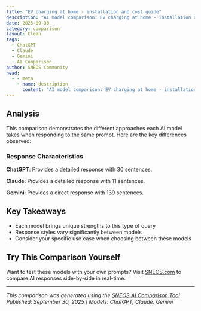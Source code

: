 ```yaml
---
title: "EV charging at home - installation and cost guide"
description: "AI model comparison: EV charging at home - installation and cost guide..."
date: 2025-09-30
category: comparison
layout: Clean
tags:
  - ChatGPT
  - Claude
  - Gemini
  - AI Comparison
author: SNEOS Community
head:
  - - meta
    - name: description
      content: "AI model comparison: EV charging at home - installation and cost guide..."
---
```


<ChatComparison
  title="EV charging at home - installation and cost guide"
  prompt="EV charging at home - installation and cost guide"
  :responses='{"ChatGPT": "Certainly! Here\u2019s a comprehensive guide to EV charging at home, including installation and cost considerations:\n\n---\n\n## EV Charging at Home: Installation and Cost Guide\n\n### 1. Understanding Home EV Charging Options\n\n**a. Level 1 Charging (120V Outlet)**\n- Uses a standard household outlet.\n- Charging speed: ~3 to 5 miles of range per hour.\n- Suitable for overnight charging if you drive less daily.\n- Generally no installation cost if you already have an outlet nearby.\n\n**b. Level 2 Charging (240V Outlet)**\n- Requires dedicated 240V outlet (like for a dryer or oven).\n- Charging speed: 15 to 30 miles of range per hour.\n- Ideal for faster home charging.\n- Requires installation of a Level 2 EVSE (Electric Vehicle Supply Equipment) charger.\n\n---\n\n### 2. Installation Process for Level 2 Charging\n\n**Step 1: Check Your Electrical Panel**\n- Ensure your electrical service panel has enough capacity for a 240V charger.\n- Older homes may require panel upgrades.\n\n**Step 2: Choose a Charger**\n- Decide between hardwired or plug-in EV chargers.\n- Consider smart chargers with Wi-Fi, scheduling, and energy monitoring features.\n\n**Step 3: Hire a Licensed Electrician**\n- Professional installation is recommended to comply with electrical codes.\n- The electrician will install a dedicated circuit and outlet or hardwire the charger.\n\n**Step 4: Permits and Inspections**\n- Your city may require permits.\n- The electrician usually handles this process.\n\n---\n\n### 3. Cost Breakdown\n\n| Item | Typical Cost Range |\n|--------------------------------|----------------------------|\n| Level 1 Charging (using existing outlet) | $0 - $300 (if extension cords or adapters needed) |\n| Level 2 Charger (equipment only) | $300 - $800 |\n| Professional Installation | $500 - $2,000\u002B |\n| Electrical Panel Upgrade (if needed) | $1,000 - $3,000\u002B |\n| Permits | $50 - $200 |\n\n- **Total Typical Level 2 Installation Cost:** Approximately $800 to $4,000, depending on home wiring and charger model.\n\n---\n\n### 4. Additional Tips\n\n- **Rebates and Incentives**: Check for local or federal rebates on EV chargers and installation to reduce costs.\n- **Charger Location**: Install the charger near your parking spot for convenience.\n- **Future Proofing**: Consider installing a charger with higher amperage or a panel upgrade to accommodate future EVs.\n- **Safety**: Avoid extension cords; use proper cables included with the charger.\n\n---\n\n### 5. Summary\n\n| Consideration | Level 1 | Level 2 |\n|--------------------------------|-----------------------------|-----------------------------|\n| Voltage | 120V | 240V |\n| Charging Speed | 3-5 miles/hour | 15-30 miles/hour |\n| Equipment Cost | Usually included with EV | $300-$800 |\n| Installation Required | Usually no | Yes |\n| Installation Cost | Minimal to none | $500-$2,000\u002B |\n| Best For | Low daily mileage, budget-conscious | Faster charging, frequent use |\n\n---\n\nIf you need specific recommendations or help finding qualified electricians in your area, feel free to ask!", "Claude": "# Home EV Charging Installation \u0026 Cost Guide\n\n## Types of Home EV Charging\n\n### **Level 1 Charging (120V)**\n- **Equipment**: Standard household outlet \u002B portable EVSE\n- **Speed**: 3-5 miles of range per hour\n- **Best for**: Plug-in hybrids, overnight charging for low daily mileage\n- **Cost**: $300-600 (portable charger only)\n\n### **Level 2 Charging (240V)** \u2B50 *Most Popular*\n- **Equipment**: 240V outlet \u002B Level 2 EVSE unit\n- **Speed**: 25-40 miles of range per hour\n- **Best for**: Most EVs, daily charging needs\n- **Cost**: $500-2,500 total installation\n\n## Installation Requirements\n\n### **Electrical Assessment**\n- Electrical panel capacity evaluation\n- Distance from panel to charging location\n- Existing 240V circuits availability\n- Home\u0027s electrical service amperage (100A, 200A, etc.)\n\n### **Common Installation Scenarios**\n\n**Garage Installation (Easiest)**\n- Direct run from electrical panel\n- Typically 20-50 feet of wiring\n- Cost: $500-1,200\n\n**Driveway/Outdoor Installation**\n- May require trenching or conduit\n- Weather-resistant equipment needed\n- Cost: $800-2,000\n\n**Panel Upgrade Required**\n- Older homes with insufficient amperage\n- Additional cost: $1,500-4,000\n\n## Equipment Options\n\n### **Hardwired Units**\n- Permanently installed\n- Typically faster charging\n- Cost: $400-1,200 \u002B installation\n\n### **Plug-in Units**\n- Uses NEMA 14-50 or similar outlet\n- Portable between locations\n- Cost: $300-800 \u002B outlet installation\n\n### **Smart Chargers**\n- WiFi connectivity\n- Scheduling and monitoring features\n- Load management capabilities\n- Cost premium: $100-400\n\n## Total Cost Breakdown\n\n### **Basic Installation**\n- Level 2 charger: $400-800\n- Electrical work: $300-800\n- Permits/inspection: $50-200\n- **Total: $750-1,800**\n\n### **Complex Installation**\n- Level 2 charger: $600-1,200\n- Electrical work: $800-2,000\n- Panel upgrade: $1,500-3,000\n- Permits/inspection: $100-300\n- **Total: $3,000-6,500**\n\n## Installation Process\n\n### **1. Planning Phase**\n- Determine optimal charging location\n- Calculate daily charging needs\n- Check local permits/HOA requirements\n\n### **2. Electrical Assessment**\n- Hire licensed electrician for evaluation\n- Determine circuit requirements (typically 40-50 amp)\n- Plan wire routing\n\n### **3. Permits \u0026 Approvals**\n- Obtain electrical permits\n- Schedule utility notifications if needed\n- Check local rebate programs\n\n### **4. Installation**\n- Install circuit breaker and wiring\n- Mount charging equipment\n- Final inspection and testing\n\n## Money-Saving Tips\n\n### **Rebates \u0026 Incentives**\n- Federal tax credits up to $1,000\n- State/local utility rebates: $250-2,000\n- Check [Database of State Incentives](https://www.dsireusa.org/)\n\n### **Cost Optimization**\n- Get multiple electrician quotes\n- Consider plug-in vs. hardwired based on needs\n- Install during new construction/renovation\n- Choose location closest to electrical panel\n\n### **DIY Considerations**\n- Electrical work requires licensed electrician\n- You can purchase equipment separately\n- Some simple preparations (trenching) possible\n\n## Choosing an Installer\n\n### **Qualifications to Look For**\n- Licensed electrician\n- EV charging installation experience\n- Proper insurance and bonding\n- Good local references\n\n### **Questions to Ask**\n- Total project cost breakdown\n- Permit handling included?\n- Warranty on work performed\n- Timeline for completion\n- Load calculation assessment\n\n## Ongoing Considerations\n\n### **Electrical Costs**\n- Typical cost: $0.10-0.30 per kWh\n- Monthly increase: $30-100 depending on usage\n- Consider time-of-use rates\n\n### **Maintenance**\n- Minimal maintenance required\n- Annual visual inspection recommended\n- Software updates for smart chargers", "Gemini": "Okay, let\u0027s break down EV charging at home, covering installation and costs. This guide will help you understand your options and make informed decisions.\n\n**I. Understanding Your EV Charging Needs**\n\nBefore diving into installation and costs, consider these factors:\n\n* **Your EV\u0027s Battery Size:** The larger the battery (kWh), the longer it takes to charge.\n* **Daily Driving Habits:** How many miles do you typically drive each day? This determines how much charging you need overnight.\n* **Available Amperage in Your Home:** Your electrical panel\u0027s capacity is crucial. Charging an EV is a high-power draw, and you need to ensure your panel can handle it.\n* **Charging Speed Preferences:** Do you need the fastest possible charging, or is a slower overnight charge sufficient?\n* **Budget:** Installation costs vary significantly. Determine your budget early in the process.\n* **Home Type:** Are you in a house, apartment, or condo? Renting or owning? This affects installation permissions and options.\n\n**II. Charging Levels Explained**\n\nThere are three main levels of EV charging:\n\n* **Level 1 Charging (120V):**\n * *Description:* Uses a standard household outlet.\n * *Speed:* Very slow. Adds about 3-5 miles of range per hour.\n * *Cost:* Minimal, as you likely already have an outlet. No dedicated equipment needed (besides the charging cable that often comes with the EV).\n * *Pros:* Convenient for topping off the battery if you don\u0027t drive much. Requires no installation.\n * *Cons:* Very slow charging speeds. Not suitable for drivers who need to replenish a significant amount of range daily.\n\n* **Level 2 Charging (240V):**\n * *Description:* Requires a dedicated 240V circuit, similar to what a dryer or oven uses.\n * *Speed:* Significantly faster than Level 1. Adds about 12-60 miles of range per hour, depending on the charger\u0027s amperage and your car\u0027s charging capacity.\n * *Cost:* Requires purchasing a Level 2 charger and paying for installation. (See cost breakdown below).\n * *Pros:* Much faster charging speeds. Ideal for overnight charging and daily use.\n * *Cons:* Requires professional installation. Higher upfront cost.\n\n* **Level 3 Charging (DC Fast Charging):**\n * *Description:* High-power DC charging, typically found at public charging stations. Not usually installed at homes due to the high power requirements and expense.\n * *Speed:* Very fast. Can add significant range in a short amount of time (e.g., 100\u002B miles in 30 minutes, depending on the charger and car).\n * *Cost:* Expensive to install at home, generally not feasible.\n * *Pros:* Fastest charging speeds.\n * *Cons:* High cost, requires specialized equipment, not suitable for home use in most cases.\n\n**III. Level 2 Charging: Installation and Cost Breakdown**\n\nLevel 2 charging is the most common choice for home EV charging. Here\u0027s a detailed look:\n\n**A. Equipment Costs (Level 2 Charger)**\n\n* **Charger Price:** Level 2 chargers typically range from **$400 to $1200\u002B**.\n * *Factors Influencing Price:*\n * *Amperage:** Higher amperage chargers are more expensive. (32A, 40A, 48A are common options).\n * *Smart Features:** Chargers with Wi-Fi connectivity, app control, scheduling, and energy monitoring cost more.\n * *Brand Reputation:** Well-known brands often command a premium.\n * *Cord Length:** Longer cords can add to the price.\n * *Indoor/Outdoor Rating:** Chargers rated for outdoor use are built more robustly and can be more expensive.\n * *Plug-in vs. Hardwired:** Plug-in chargers can be moved, but hardwired chargers may be required for higher amperage and might be more aesthetically pleasing and safe in some scenarios.\n\n**B. Installation Costs**\n\nInstallation costs vary significantly based on several factors:\n\n* **Wiring Distance:** The distance between your electrical panel and the charging location is a major factor. Longer distances require more wiring and labor.\n* **Electrical Panel Capacity:**\n * *Upgrade Required?* If your electrical panel doesn\u0027t have sufficient capacity (enough available amps), you may need to upgrade it, adding a significant cost (potentially $1,000 - $5,000\u002B). A load calculation by a qualified electrician is essential.\n * *Available Breaker Space?* If your panel is full, you may need to add a subpanel, which adds to the cost.\n* **Wiring Complexity:** Running wires through walls, ceilings, or underground can increase labor costs.\n* **Permits and Inspections:** Most jurisdictions require permits and inspections for electrical work, adding to the overall cost.\n* **Type of Installation:** Surface-mounted wiring is generally cheaper than concealed wiring.\n* **Geographic Location:** Labor rates vary significantly by location.\n* **Electrician\u0027s Rates:** Get quotes from multiple licensed and insured electricians.\n* **Hardwired vs. Outlet Installation:** Installing a dedicated outlet (e.g., NEMA 14-50) for a plug-in charger is often cheaper than hardwiring the charger. However, hardwiring might be required for higher amperage chargers or preferred for safety reasons.\n\n* **Typical Installation Cost Range:** **$500 - $2,000\u002B**\n * *Simple Installation (Nearby Panel, Ample Capacity):* $500 - $800\n * *More Complex Installation (Longer Wiring Run, Some Panel Work):* $800 - $1500\n * *Significant Panel Upgrade Required:* $1500 - $5000\u002B\n\n**C. Cost Saving Tips**\n\n* **Get Multiple Quotes:** Obtain quotes from at least three licensed electricians. Compare their prices, experience, and reviews.\n* **Check for Rebates and Incentives:**\n * *Federal Tax Credit:* The federal government may offer tax credits for EV charger installation. Check the latest IRS guidelines and forms (e.g., Form 8911).\n * *State and Local Rebates:** Many states, cities, and utility companies offer rebates for EV chargers and installation. Search online for \u0022[your state/city] EV charger rebate\u0022\n * *Utility Programs:* Some utilities offer incentives for charging during off-peak hours.\n* **Consider a Plug-in Charger:** Installing a dedicated outlet for a plug-in charger is often cheaper than hardwiring. However, ensure the outlet is properly rated for the charger\u0027s amperage.\n* **Locate the Charger Near the Electrical Panel:** This minimizes the wiring distance and reduces installation costs.\n* **Do Your Homework:** Research different chargers and installation options to make informed decisions.\n* **Consult with an Electrician Early:** Get an electrician to assess your electrical panel and wiring *before* you buy a charger to avoid surprises.\n\n**IV. Installation Process**\n\n1. **Assessment:**\n * **Electrical Panel Evaluation:** An electrician will assess your electrical panel\u0027s capacity and available breaker space.\n * **Charging Location:** Determine the optimal location for your charger, considering proximity to your car and the electrical panel.\n * **Permit Requirements:** The electrician will determine the necessary permits and handle the application process.\n2. **Wiring:**\n * **Running Wires:** The electrician will run the necessary wiring from your electrical panel to the charging location.\n * **Outlet Installation (if applicable):** A dedicated 240V outlet (e.g., NEMA 14-50) will be installed.\n * **Hardwiring (if applicable):** The charger will be directly wired to the electrical system.\n3. **Charger Installation:**\n * The charger will be mounted securely to the wall or pedestal.\n4. **Testing:**\n * The electrician will test the charger and wiring to ensure proper operation.\n5. **Inspection:**\n * A local electrical inspector will inspect the installation to ensure it meets safety codes.\n\n**V. Important Considerations**\n\n* **Safety:** Always use a licensed and insured electrician for EV charger installation. Improper installation can be dangerous and void your warranty.\n* **Electrical Codes:** Ensure the installation complies with all local electrical codes.\n* **Charger Compatibility:** Verify that the charger you choose is compatible with your EV\u0027s charging port and charging capacity. (e.g., J1772 connector is the most common for Level 2 charging in North America).\n* **Future-Proofing:** Consider your future EV needs when choosing a charger. A higher-amperage charger can accommodate faster charging for future EVs.\n* **Smart Charger Benefits:** Consider a smart charger for features like remote monitoring, scheduling, and energy usage tracking. These can help you optimize your charging and save money on electricity bills.\n* **Load Sharing:** if you have two EV\u0027s consider load sharing options. Load sharing allows two chargers to use a single electrical circuit and dynamically allocate power between them. This can save on electrical panel upgrades.\n\n**VI. Apartment/Condo Charging**\n\nCharging in an apartment or condo presents unique challenges:\n\n* **Permission Required:** You\u0027ll need permission from your landlord or homeowner\u0027s association (HOA).\n* **Infrastructure Limitations:** Your building\u0027s electrical infrastructure may not be able to support EV charging for all residents.\n* **Shared Charging:** Consider shared charging stations that are accessible to multiple residents.\n* **Cost Sharing:** Negotiate with your landlord or HOA about cost sharing for charger installation.\n* **Metering:** Ensure you have a way to track your individual electricity usage for charging.\n* **Lease Agreements:** Review your lease agreement for restrictions on EV charging.\n\n**VII. Resources**\n\n* **ChargePoint:** (chargepoint.com) - Sells chargers and operates a public charging network.\n* **Tesla:** (tesla.com) - Sells Tesla chargers and operates the Supercharger network.\n* **Enel X Way (JuiceBox):** (enelxway.com) - Offers a range of smart chargers.\n* **Qmerit:** (qmerit.com) - A network of certified EV charger installers.\n* **Plug In America:** (pluginamerica.org) - EV advocacy and information.\n* **Your Local Utility Company:** Check their website for EV charging programs and rebates.\n\nBy carefully considering your needs, researching your options, and consulting with qualified professionals, you can successfully install EV charging at home and enjoy the convenience of charging your car overnight. Good luck!\n"}' 
  published-date="22:46"
/>

## Analysis

This comparison demonstrates the different approaches each AI model takes when responding to the same prompt. Here are the key differences observed:

### Response Characteristics

**ChatGPT**: Provides a detailed response with 30 sentences. 

**Claude**: Provides a detailed response with 11 sentences. 

**Gemini**: Provides a direct response with 139 sentences. 

## Key Takeaways

- Each model brings unique strengths to this type of query
- Response styles vary significantly between models
- Consider your specific use case when choosing between these models

## Try This Comparison Yourself

Want to test these models with your own prompts? Visit [SNEOS.com](https://sneos.com) to compare AI responses side-by-side in real-time.

---

*This comparison was generated using the [SNEOS AI Comparison Tool](https://sneos.com)*
*Published: September 30, 2025 | Models: ChatGPT, Claude, Gemini*
